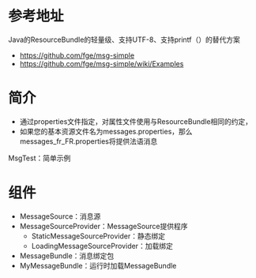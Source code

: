 # 参考地址
Java的ResourceBundle的轻量级、支持UTF-8、支持printf（）的替代方案
- https://github.com/fge/msg-simple
- https://github.com/fge/msg-simple/wiki/Examples

# 简介
- 通过properties文件指定，对属性文件使用与ResourceBundle相同的约定，
- 如果您的基本资源文件名为messages.properties，那么messages_fr_FR.properties将提供法语消息

MsgTest：简单示例

# 组件
- MessageSource：消息源
- MessageSourceProvider：MessageSource提供程序
    - StaticMessageSourceProvider：静态绑定
    - LoadingMessageSourceProvider：加载绑定
- MessageBundle：消息绑定包
- MyMessageBundle：运行时加载MessageBundle